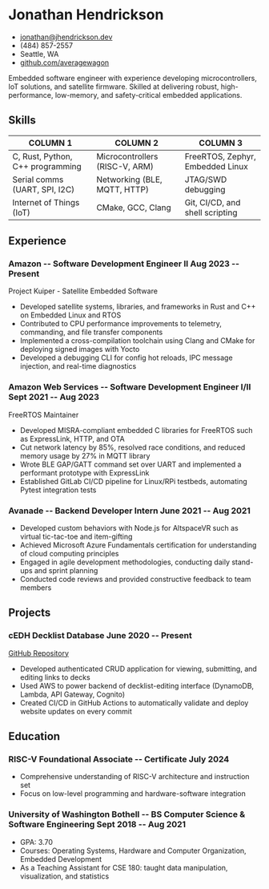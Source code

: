 # Jonathan Hendrickson

- <jonathan@jhendrickson.dev>
- (484) 857-2557
- Seattle, WA
- [github.com/averagewagon](https://github.com/averagewagon)

Embedded software engineer with experience developing microcontrollers, IoT solutions, and satellite firmware. Skilled at delivering robust, high-performance, low-memory, and safety-critical embedded applications.

## Skills

| COLUMN 1                         | COLUMN 2                       | COLUMN 3                         |
| -------------------------------- | ------------------------------ | -------------------------------- |
| C, Rust, Python, C++ programming | Microcontrollers (RISC-V, ARM) | FreeRTOS, Zephyr, Embedded Linux |
| Serial comms (UART, SPI, I2C)    | Networking (BLE, MQTT, HTTP)   | JTAG/SWD debugging               |
| Internet of Things (IoT)         | CMake, GCC, Clang              | Git, CI/CD, and shell scripting  |

## Experience

### <span>Amazon -- Software Development Engineer II</span> <span>Aug 2023 -- Present</span>

Project Kuiper - Satellite Embedded Software

- Developed satellite systems, libraries, and frameworks in Rust and C++ on Embedded Linux and RTOS
- Contributed to CPU performance improvements to telemetry, commanding, and file transfer components
- Implemented a cross-compilation toolchain using Clang and CMake for deploying signed images with Yocto
- Developed a debugging CLI for config hot reloads, IPC message injection, and real-time diagnostics

### <span>Amazon Web Services -- Software Development Engineer I/II</span> <span>Sept 2021 -- Aug 2023</span>

FreeRTOS Maintainer

- Developed MISRA-compliant embedded C libraries for FreeRTOS such as ExpressLink, HTTP, and OTA
- Cut network latency by 85%, resolved race conditions, and reduced memory usage by 27% in MQTT library
- Wrote BLE GAP/GATT command set over UART and implemented a performant prototype with ExpressLink
- Established GitLab CI/CD pipeline for Linux/RPi testbeds, automating Pytest integration tests

### <span>Avanade -- Backend Developer Intern</span> <span>June 2021 -- Aug 2021</span>

- Developed custom behaviors with Node.js for AltspaceVR such as virtual tic-tac-toe and item-gifting
- Achieved Microsoft Azure Fundamentals certification for understanding of cloud computing principles
- Engaged in agile development methodologies, conducting daily stand-ups and sprint planning
- Conducted code reviews and provided constructive feedback to team members

## Projects

### <span>cEDH Decklist Database</span> <span>June 2020 -- Present</span>

[GitHub Repository](https://github.com/averagewagon/cEDH-Decklist-Database)

- Developed authenticated CRUD application for viewing, submitting, and editing links to decks
- Used AWS to power backend of decklist-editing interface (DynamoDB, Lambda, API Gateway, Cognito)
- Created CI/CD in GitHub Actions to automatically validate and deploy website updates on every commit

## Education

### <span>RISC-V Foundational Associate -- Certificate</span> <span>July 2024</span>

- Comprehensive understanding of RISC-V architecture and instruction set
- Focus on low-level programming and hardware-software integration

### <span>University of Washington Bothell -- BS Computer Science & Software Engineering</span> <span>Sept 2018 -- Aug 2021</span>

- GPA: 3.70
- Courses: Operating Systems, Hardware and Computer Organization, Embedded Development
- As a Teaching Assistant for CSE 180: taught data manipulation, visualization, and statistics
